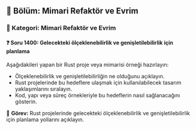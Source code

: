 ## 📘 Bölüm: Mimari Refaktör ve Evrim  
### 🔹 Kategori: Mimari Refaktör ve Evrim  
#### ❓ Soru 1400: Gelecekteki ölçeklenebilirlik ve genişletilebilirlik için planlama

Aşağıdakileri yapan bir Rust proje veya mimarisi örneği hazırlayın:

- Ölçeklenebilirlik ve genişletilebilirliğin ne olduğunu açıklayın.
- Rust projelerinde bu hedeflere ulaşmak için kullanılabilecek tasarım yaklaşımlarını sıralayın.
- Kod, yapı veya süreç örnekleriyle bu hedeflerin nasıl sağlanacağını gösterin.

🔧 **Görev:** Rust projelerinde gelecekteki ölçeklenebilirlik ve genişletilebilirlik için planlama yollarını açıklayın.
